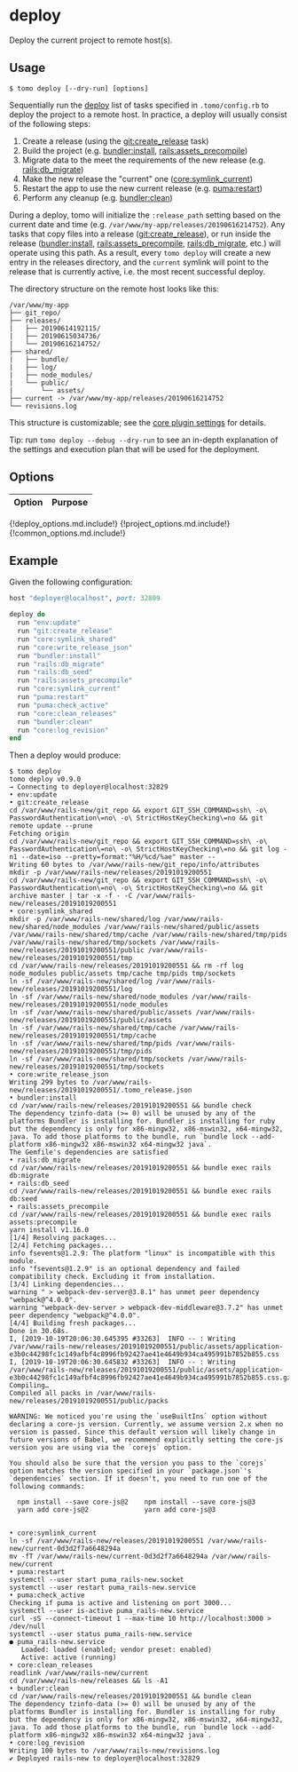 # deploy

Deploy the current project to remote host(s).

## Usage

```plain
$ tomo deploy [--dry-run] [options]
```

Sequentially run the [deploy](../configuration.md#deployblock) list of tasks specified in `.tomo/config.rb` to deploy the project to a remote host. In practice, a deploy will usually consist of the following steps:

1. Create a release (using the [git:create_release](../plugins/git.md#gitcreate_release) task)
2. Build the project (e.g. [bundler:install](../plugins/bundler.md#bundlerinstall), [rails:assets_precompile](../plugins/rails.md#railsassets_precompile))
3. Migrate data to the meet the requirements of the new release (e.g. [rails:db_migrate](../plugins/rails.md#railsdb_migrate))
4. Make the new release the "current" one ([core:symlink_current](../plugins/core.md#coresymlink_current))
5. Restart the app to use the new current release (e.g. [puma:restart](../plugins/puma.md#pumarestart))
6. Perform any cleanup (e.g. [bundler:clean](../plugins/bundler.md#bundlerclean))

During a deploy, tomo will initialize the `:release_path` setting based on the current date and time (e.g. `/var/www/my-app/releases/20190616214752`). Any tasks that copy files into a release ([git:create_release](../plugins/git.md#gitcreate_release)), or run inside the release ([bundler:install](../plugins/bundler.md#bundlerinstall), [rails:assets_precompile](../plugins/rails.md#railsassets_precompile), [rails:db_migrate](../plugins/rails.md#railsdb_migrate), etc.) will operate using this path. As a result, every `tomo deploy` will create a new entry in the releases directory, and the `current` symlink will point to the release that is currently active, i.e. the most recent successful deploy.

The directory structure on the remote host looks like this:

```plain
/var/www/my-app
├── git_repo/
├── releases/
|   ├── 20190614192115/
|   ├── 20190615034736/
|   └── 20190616214752/
├── shared/
|   ├── bundle/
|   ├── log/
|   ├── node_modules/
|   └── public/
|       └── assets/
├── current -> /var/www/my-app/releases/20190616214752
└── revisions.log
```

This structure is customizable; see the [core plugin settings](../plugins/core.md#settings) for details.

Tip: run `tomo deploy --debug --dry-run` to see an in-depth explanation of the settings and execution plan that will be used for the deployment.

## Options

| Option | Purpose |
| ------ | ------- |
{!deploy_options.md.include!}
{!project_options.md.include!}
{!common_options.md.include!}

## Example

Given the following configuration:

```ruby
host "deployer@localhost", port: 32809

deploy do
  run "env:update"
  run "git:create_release"
  run "core:symlink_shared"
  run "core:write_release_json"
  run "bundler:install"
  run "rails:db_migrate"
  run "rails:db_seed"
  run "rails:assets_precompile"
  run "core:symlink_current"
  run "puma:restart"
  run "puma:check_active"
  run "core:clean_releases"
  run "bundler:clean"
  run "core:log_revision"
end
```

Then a deploy would produce:

```plain
$ tomo deploy
tomo deploy v0.9.0
→ Connecting to deployer@localhost:32829
• env:update
• git:create_release
cd /var/www/rails-new/git_repo && export GIT_SSH_COMMAND=ssh\ -o\ PasswordAuthentication\=no\ -o\ StrictHostKeyChecking\=no && git remote update --prune
Fetching origin
cd /var/www/rails-new/git_repo && export GIT_SSH_COMMAND=ssh\ -o\ PasswordAuthentication\=no\ -o\ StrictHostKeyChecking\=no && git log -n1 --date=iso --pretty=format:"%H/%cd/%ae" master --
Writing 60 bytes to /var/www/rails-new/git_repo/info/attributes
mkdir -p /var/www/rails-new/releases/20191019200551
cd /var/www/rails-new/git_repo && export GIT_SSH_COMMAND=ssh\ -o\ PasswordAuthentication\=no\ -o\ StrictHostKeyChecking\=no && git archive master | tar -x -f - -C /var/www/rails-new/releases/20191019200551
• core:symlink_shared
mkdir -p /var/www/rails-new/shared/log /var/www/rails-new/shared/node_modules /var/www/rails-new/shared/public/assets /var/www/rails-new/shared/tmp/cache /var/www/rails-new/shared/tmp/pids /var/www/rails-new/shared/tmp/sockets /var/www/rails-new/releases/20191019200551/public /var/www/rails-new/releases/20191019200551/tmp
cd /var/www/rails-new/releases/20191019200551 && rm -rf log node_modules public/assets tmp/cache tmp/pids tmp/sockets
ln -sf /var/www/rails-new/shared/log /var/www/rails-new/releases/20191019200551/log
ln -sf /var/www/rails-new/shared/node_modules /var/www/rails-new/releases/20191019200551/node_modules
ln -sf /var/www/rails-new/shared/public/assets /var/www/rails-new/releases/20191019200551/public/assets
ln -sf /var/www/rails-new/shared/tmp/cache /var/www/rails-new/releases/20191019200551/tmp/cache
ln -sf /var/www/rails-new/shared/tmp/pids /var/www/rails-new/releases/20191019200551/tmp/pids
ln -sf /var/www/rails-new/shared/tmp/sockets /var/www/rails-new/releases/20191019200551/tmp/sockets
• core:write_release_json
Writing 299 bytes to /var/www/rails-new/releases/20191019200551/.tomo_release.json
• bundler:install
cd /var/www/rails-new/releases/20191019200551 && bundle check
The dependency tzinfo-data (>= 0) will be unused by any of the platforms Bundler is installing for. Bundler is installing for ruby but the dependency is only for x86-mingw32, x86-mswin32, x64-mingw32, java. To add those platforms to the bundle, run `bundle lock --add-platform x86-mingw32 x86-mswin32 x64-mingw32 java`.
The Gemfile's dependencies are satisfied
• rails:db_migrate
cd /var/www/rails-new/releases/20191019200551 && bundle exec rails db:migrate
• rails:db_seed
cd /var/www/rails-new/releases/20191019200551 && bundle exec rails db:seed
• rails:assets_precompile
cd /var/www/rails-new/releases/20191019200551 && bundle exec rails assets:precompile
yarn install v1.16.0
[1/4] Resolving packages...
[2/4] Fetching packages...
info fsevents@1.2.9: The platform "linux" is incompatible with this module.
info "fsevents@1.2.9" is an optional dependency and failed compatibility check. Excluding it from installation.
[3/4] Linking dependencies...
warning " > webpack-dev-server@3.8.1" has unmet peer dependency "webpack@^4.0.0".
warning "webpack-dev-server > webpack-dev-middleware@3.7.2" has unmet peer dependency "webpack@^4.0.0".
[4/4] Building fresh packages...
Done in 30.68s.
I, [2019-10-19T20:06:30.645395 #33263]  INFO -- : Writing /var/www/rails-new/releases/20191019200551/public/assets/application-e3b0c44298fc1c149afbf4c8996fb92427ae41e4649b934ca495991b7852b855.css
I, [2019-10-19T20:06:30.645832 #33263]  INFO -- : Writing /var/www/rails-new/releases/20191019200551/public/assets/application-e3b0c44298fc1c149afbf4c8996fb92427ae41e4649b934ca495991b7852b855.css.gz
Compiling…
Compiled all packs in /var/www/rails-new/releases/20191019200551/public/packs

WARNING: We noticed you're using the `useBuiltIns` option without declaring a core-js version. Currently, we assume version 2.x when no version is passed. Since this default version will likely change in future versions of Babel, we recommend explicitly setting the core-js version you are using via the `corejs` option.

You should also be sure that the version you pass to the `corejs` option matches the version specified in your `package.json`'s `dependencies` section. If it doesn't, you need to run one of the following commands:

  npm install --save core-js@2    npm install --save core-js@3
  yarn add core-js@2              yarn add core-js@3


• core:symlink_current
ln -sf /var/www/rails-new/releases/20191019200551 /var/www/rails-new/current-0d3d2f7a6648294a
mv -fT /var/www/rails-new/current-0d3d2f7a6648294a /var/www/rails-new/current
• puma:restart
systemctl --user start puma_rails-new.socket
systemctl --user restart puma_rails-new.service
• puma:check_active
Checking if puma is active and listening on port 3000...
systemctl --user is-active puma_rails-new.service
curl -sS --connect-timeout 1 --max-time 10 http://localhost:3000 > /dev/null
systemctl --user status puma_rails-new.service
● puma_rails-new.service
   Loaded: loaded (enabled; vendor preset: enabled)
   Active: active (running)
• core:clean_releases
readlink /var/www/rails-new/current
cd /var/www/rails-new/releases && ls -A1
• bundler:clean
cd /var/www/rails-new/releases/20191019200551 && bundle clean
The dependency tzinfo-data (>= 0) will be unused by any of the platforms Bundler is installing for. Bundler is installing for ruby but the dependency is only for x86-mingw32, x86-mswin32, x64-mingw32, java. To add those platforms to the bundle, run `bundle lock --add-platform x86-mingw32 x86-mswin32 x64-mingw32 java`.
• core:log_revision
Writing 100 bytes to /var/www/rails-new/revisions.log
✔ Deployed rails-new to deployer@localhost:32829
```
